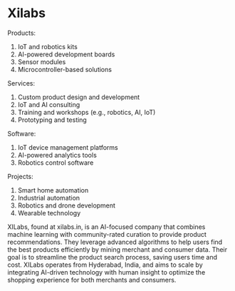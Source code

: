 # Xilabs

Products:

1. IoT and robotics kits
2. AI-powered development boards
3. Sensor modules
4. Microcontroller-based solutions

Services:

1. Custom product design and development
2. IoT and AI consulting
3. Training and workshops (e.g., robotics, AI, IoT)
4. Prototyping and testing

Software:

1. IoT device management platforms
2. AI-powered analytics tools
3. Robotics control software

Projects:

1. Smart home automation
2. Industrial automation
3. Robotics and drone development
4. Wearable technology


XILabs, found at xilabs.in, is an AI-focused company that combines machine learning with community-rated curation to provide product recommendations. They leverage advanced algorithms to help users find the best products efficiently by mining merchant and consumer data. Their goal is to streamline the product search process, saving users time and cost. XILabs operates from Hyderabad, India, and aims to scale by integrating AI-driven technology with human insight to optimize the shopping experience for both merchants and consumers.



